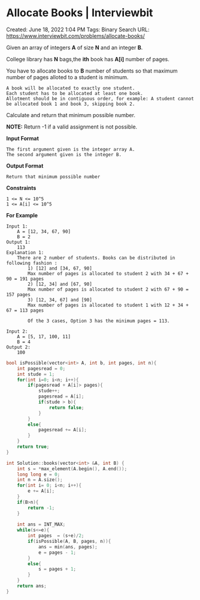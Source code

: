 # Allocate Books | Interviewbit

Created: June 18, 2022 1:04 PM
Tags: Binary Search
URL: https://www.interviewbit.com/problems/allocate-books/

Given an array of integers **A** of size **N** and an integer **B**.

College library has **N** bags,the **ith** book has **A[i]** number of pages.

You have to allocate books to **B** number of students so that maximum number of pages alloted to a student is minimum.

```
A book will be allocated to exactly one student.
Each student has to be allocated at least one book.
Allotment should be in contiguous order, for example: A student cannot be allocated book 1 and book 3, skipping book 2.

```

Calculate and return that minimum possible number.

**NOTE:** Return -1 if a valid assignment is not possible.

**Input Format**

```
The first argument given is the integer array A.
The second argument given is the integer B.

```

**Output Format**

```
Return that minimum possible number

```

**Constraints**

```
1 <= N <= 10^5
1 <= A[i] <= 10^5

```

**For Example**

```
Input 1:
    A = [12, 34, 67, 90]
    B = 2
Output 1:
    113
Explanation 1:
    There are 2 number of students. Books can be distributed in following fashion :
        1) [12] and [34, 67, 90]
        Max number of pages is allocated to student 2 with 34 + 67 + 90 = 191 pages
        2) [12, 34] and [67, 90]
        Max number of pages is allocated to student 2 with 67 + 90 = 157 pages
        3) [12, 34, 67] and [90]
        Max number of pages is allocated to student 1 with 12 + 34 + 67 = 113 pages

        Of the 3 cases, Option 3 has the minimum pages = 113.

Input 2:
    A = [5, 17, 100, 11]
    B = 4
Output 2:
    100

```

```cpp
bool isPossible(vector<int> A, int b, int pages, int n){
    int pagesread = 0;
    int stude = 1;
    for(int i=0; i<n; i++){
        if(pagesread + A[i]> pages){
            stude++;
            pagesread = A[i];
            if(stude > b){
                return false;
            }
        }
        else{
            pagesread += A[i];
        }
    } 
    return true;
}

int Solution::books(vector<int> &A, int B) {
    int s = *max_element(A.begin(), A.end());
    long long e = 0;
    int n = A.size();
    for(int i= 0; i<n; i++){
        e += A[i];
    }
    if(B>n){
        return -1;
    } 
    
    int ans = INT_MAX;
    while(s<=e){
        int pages  = (s+e)/2;
        if(isPossible(A, B, pages, n)){
            ans = min(ans, pages);
            e = pages - 1;
        }
        else{
            s = pages + 1;
        }
    }
    return ans;
}
```